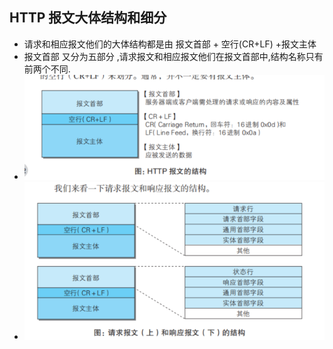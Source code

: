 ## HTTP 报文大体结构和细分
+ 请求和相应报文他们的大体结构都是由 报文首部 + 空行(CR+LF) +报文主体
+ 报文首部 又分为五部分 ,请求报文和相应报文他们在报文首部中,结构名称只有前两个不同.
+ ![](2022-03-30-22-16-49.png)
+ ![](2022-03-30-22-16-55.png)